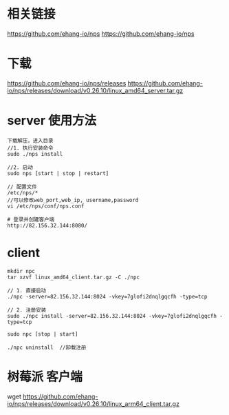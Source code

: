 # 相关链接
https://github.com/ehang-io/nps
https://github.com/ehang-io/nps

# 下载
https://github.com/ehang-io/nps/releases
https://github.com/ehang-io/nps/releases/download/v0.26.10/linux_amd64_server.tar.gz


# server 使用方法
    下载解压，进入目录
    //1. 执行安装命令
    sudo ./nps install  

    //2. 启动
    sudo nps [start | stop | restart]

    // 配置文件
    /etc/nps/*
    //可以修改web_port,web_ip, username,password
    vi /etc/nps/conf/nps.conf

    # 登录并创建客户端
    http://82.156.32.144:8080/

# client
    mkdir npc
    tar xzvf linux_amd64_client.tar.gz -C ./npc

    // 1. 直接启动
    ./npc -server=82.156.32.144:8024 -vkey=7glofi2dnqlgqcfh -type=tcp

    // 2. 注册安装
    sudo ./npc install -server=82.156.32.144:8024 -vkey=7glofi2dnqlgqcfh -type=tcp

    sudo npc [stop | start]

    ./npc uninstall  //卸载注册


# 树莓派 客户端
wget https://github.com/ehang-io/nps/releases/download/v0.26.10/linux_arm64_client.tar.gz